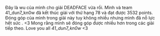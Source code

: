 Đây là wu của mình cho giải DEADFACE vừa rồi. Mình và team 41_dun7_kn0w đã kết thúc giải với thứ hạng 78 và đạt được 3532 points. Đóng góp của mình trong giải này tuy không nhiều nhưng mình đã nỗ lực hết sức . <3 Mong rằng mình sẽ đóng góp được nhiều hơn trong các giải tiếp theo. Love you all _41_dun7_kn0w_ <3